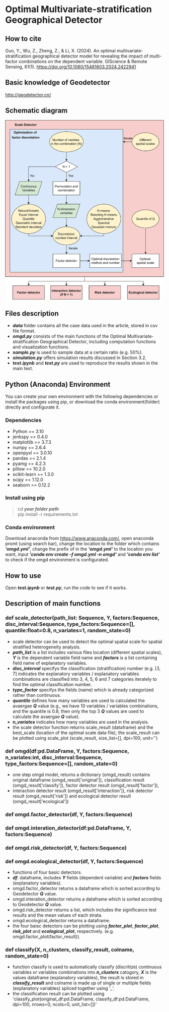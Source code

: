 # Optimal Multivariate-stratification Geographical Detector
## How to cite
Guo, Y., Wu, Z., Zheng, Z., & Li, X. (2024). An optimal multivariate-stratification geographical detector model for revealing the impact of multi-factor combinations on the dependent variable. GIScience & Remote Sensing, 61(1). https://doi.org/10.1080/15481603.2024.2422941

## Basic knowledge of Geodetector
http://geodetector.cn/

## Schematic diagram
![image](https://github.com/gisgyf/OMGD/blob/main/img/schematic%20diagram.png)

## Files description
- ***data*** folder contains all the case data used in the article, stored in csv file format.<br>
- ***omgd.py*** consists of the main functions of the Optimal Multivariate-stratification Geographical Detector, including computation functions and visualization functions.<br>
- ***sample.py*** is used to sample data at a certain ratio (e.g. 50%).<br>
- ***simulation.py*** offers simulation results discussed in Section 3.2.<br>
- ***test.ipynb*** and ***test.py*** are used to reproduce the results shown in the main text.<br>

## Python (Anaconda) Environment
You can create your own environment with the following dependencies or install the packages using pip, or download the conda environment(folder) directly and configurate it.
### Dependencies
- Python == 3.10
- jenkspy == 0.4.0
- matplotlib == 3.7.3
- numpy == 2.6.4
- openpyxl == 3.0.10
- pandas == 2.1.4
- pyamg == 4.2.3
- pillow == 10.2.0
- scikit-learn == 1.3.0
- scipy == 1.12.0
- seaborn == 0.12.2
### Install using pip
> cd ***your folder path*** <br>
> pip install -r requirements.txt
### Conda environment
Download anaconda from https://www.anaconda.com/, open anaconda promt (using search bar), change the location to the folder which contains ***'omgd.yml'***, change the prefix of in the ***'omgd.yml'*** to the location you want, input ***'conda env create -f omgd.yml -n omgd'*** and ***'conda env list'*** to check if the omgd environment is configurated.

## How to use
Open ***test.ipynb*** or ***test.py***, run the code to see if it works.

## Description of main functions

### def scale_detector(path_list: Sequence, Y, factors:Sequence, disc_interval:Sequence, type_factors:Sequence=[], quantile:float=0.8, n_variates=1, random_state=0)

- scale detector can be used to detect the optimal spatial scale for spatial stratified heterogeneity analysis. <br>
- ***path_list*** is a list includes various files location (different spatial scales), ***Y*** is the dependent variable field name and ***factors*** is a list containing field name of explanatory variables. <br>
- ***disc_interval*** specifys the classification (stratification) number (e.g. [3, 7] indicates the explanatory variables / explanatory variables combinations are classified into 3, 4, 5, 6 and 7 categories iterately to find the optimal classification number. <br>
- ***type_factor*** specifys the fields (name) which is already categorized rather than continuous. <br>
- ***quantile*** defines how many variables are used to calculated the avaergae ***Q*** value (e.g., we have 10 variables / variables combinations, and the quantile is 0.8, then only the top 3 ***Q*** values are used to calculate the avaergae ***Q*** value). <br>
- ***n_variates*** indicates how many variables are used in the analysis. <br>
- the scale detector function returns scale_result (dataframe) and the best_scale (location of the optimal scale data file), the scale_result can be plotted using scale_plot (scale_result, size_list=[], dpi=100, unit='')

### def omgd(df:pd.DataFrame, Y, factors:Sequence, n_variates:int, disc_interval:Sequence, type_factors:Sequence=[], random_state=0)

- one step omgd model, returns a dictionary (omgd_result) contains original dataframe (omgd_result['original']), classification result (omgd_result['classify']), factor detector result (omgd_result['factor']), <br>
- interaction detector result (omgd_result['interaction']), risk detector result (omgd_result['risk']) and ecological detector result (omgd_result['ecological'])

### def omgd.factor_detector(df, Y, factors:Sequence)
### def omgd.interation_detector(df:pd.DataFrame, Y, factors:Sequence)
### def omgd.risk_detector(df, Y, factors:Sequence)
### def omgd.ecological_detector(df, Y, factors:Sequence)

- functions of four basic detectors. <br>
- ***df***: dataframe, includes ***Y*** fields (dependent variable) and ***factors*** fields (explanatory variables). <br>
- omgd.factor_detector returns a dataframe which is sorted according to Geodetector ***Q*** value. <br>
- omgd.interation_detector returns a dataframe which is sorted according to Geodetector ***Q*** value. <br>
- omgd.risk_detector returns a list, which includes the significance test results and the mean values of each strata. <br>
- omgd.ecological_detector returns a dataframe. <br>
- the four baisc detectors can be plotting using ***factor_plot***, ***factor_plot***, ***risk_plot*** and ***ecological_plot***, respectively. (e.g. omgd.factor_plot(factor_result)). <br>

### def classify(X, n_clusters, classify_result, colname, random_state=0)

- function classify is used to automatically classify (discritize) continuous variables or variables combinations into ***n_clusters*** catogory, ***X*** is the values dataframe (explanatory variables), the result is stored in ***classify_result*** and colname is made up of single or multiple fields (explanatory variables) spliced together using '_'. <br>
- the classification result can be plotted using 'classify_plot(original_df:pd.DataFrame, classify_df:pd.DataFrame, dpi=100, nrows=0, ncols=0, unit_list=[])'



